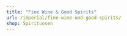 ```yaml
---
title: "Fine Wine & Good Spirits"
url: /imperial/fine-wine-und-good-spirits/
shop: Spirituosen
---
```

